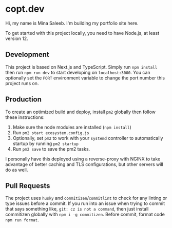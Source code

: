# copt.dev

Hi, my name is Mina Saleeb. I'm building my portfolio site here.

To get started with this project locally, you need to have Node.js, at least version 12.

## Development

This project is based on Next.js and TypeScript. Simply run `npm install` then run `npm run dev` to start developing on `localhost:3000`. You can optionally set the `PORT` environment variable to change the port number this project runs on.

## Production

To create an optimized build and deploy, install `pm2` globally then follow these instructions:

1. Make sure the node modules are installed (`npm install`)
2. Run `pm2 start ecosystem.config.js`
3. Optionally, set `pm2` to work with your `systemd` controller to automatically startup by running `pm2 startup`
4. Run `pm2 save` to save the pm2 tasks.

I personally have this deployed using a reverse-proxy with NGINX to take advantage of better caching and TLS configurations, but other servers will do as well.

## Pull Requests

The project uses `husky` and `commitizen`/`commitlint` to check for any linting or type issues before a commit. If you run into an issue when trying to commit that says something like, `git: cz is not a command`, then just install commitizen globally with `npm i -g commitizen`. Before commit, format code `npm run format`.
